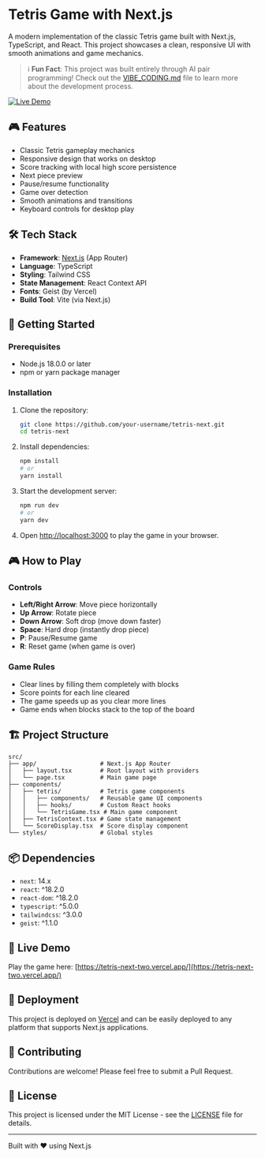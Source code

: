 # Tetris Game with Next.js

A modern implementation of the classic Tetris game built with Next.js, TypeScript, and React. This project showcases a clean, responsive UI with smooth animations and game mechanics.

> ℹ️ **Fun Fact**: This project was built entirely through AI pair programming! Check out the [VIBE_CODING.md](VIBE_CODING.md) file to learn more about the development process.

[![Live Demo](https://img.shields.io/badge/Live%20Demo-Play%20Now-00c7b7?style=for-the-badge&logo=vercel)](https://tetris-next-two.vercel.app/)

## 🎮 Features

- Classic Tetris gameplay mechanics
- Responsive design that works on desktop
- Score tracking with local high score persistence
- Next piece preview
- Pause/resume functionality
- Game over detection
- Smooth animations and transitions
- Keyboard controls for desktop play

## 🛠️ Tech Stack

- **Framework**: [Next.js](https://nextjs.org/) (App Router)
- **Language**: TypeScript
- **Styling**: Tailwind CSS
- **State Management**: React Context API
- **Fonts**: Geist (by Vercel)
- **Build Tool**: Vite (via Next.js)

## 🚀 Getting Started

### Prerequisites

- Node.js 18.0.0 or later
- npm or yarn package manager

### Installation

1. Clone the repository:
   ```bash
   git clone https://github.com/your-username/tetris-next.git
   cd tetris-next
   ```

2. Install dependencies:
   ```bash
   npm install
   # or
   yarn install
   ```

3. Start the development server:
   ```bash
   npm run dev
   # or
   yarn dev
   ```

4. Open [http://localhost:3000](http://localhost:3000) to play the game in your browser.

## 🎮 How to Play

### Controls

- **Left/Right Arrow**: Move piece horizontally
- **Up Arrow**: Rotate piece
- **Down Arrow**: Soft drop (move down faster)
- **Space**: Hard drop (instantly drop piece)
- **P**: Pause/Resume game
- **R**: Reset game (when game is over)

### Game Rules

- Clear lines by filling them completely with blocks
- Score points for each line cleared
- The game speeds up as you clear more lines
- Game ends when blocks stack to the top of the board

## 🏗️ Project Structure

```
src/
├── app/                  # Next.js App Router
│   ├── layout.tsx        # Root layout with providers
│   └── page.tsx          # Main game page
├── components/
│   ├── tetris/           # Tetris game components
│   │   ├── components/   # Reusable game UI components
│   │   ├── hooks/        # Custom React hooks
│   │   └── TetrisGame.tsx # Main game component
│   ├── TetrisContext.tsx # Game state management
│   └── ScoreDisplay.tsx  # Score display component
└── styles/               # Global styles
```

## 📦 Dependencies

- `next`: 14.x
- `react`: ^18.2.0
- `react-dom`: ^18.2.0
- `typescript`: ^5.0.0
- `tailwindcss`: ^3.0.0
- `geist`: ^1.1.0

## 🚀 Live Demo

Play the game here: [https://tetris-next-two.vercel.app/](https://tetris-next-two.vercel.app/)

## 🚀 Deployment

This project is deployed on [Vercel](https://vercel.com/) and can be easily deployed to any platform that supports Next.js applications.

## 🤝 Contributing

Contributions are welcome! Please feel free to submit a Pull Request.

## 📄 License

This project is licensed under the MIT License - see the [LICENSE](LICENSE) file for details.

---

Built with ❤️ using Next.js
